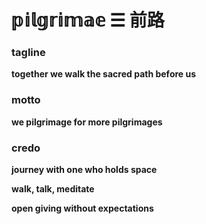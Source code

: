 # 𝕡𝕚𝕝𝕘𝕣𝕚𝕞𝕒𝕖 ☰ 前路

### tagline

**together we walk the sacred path before us**

### motto

**we pilgrimage for more pilgrimages**

### credo

**journey with one who holds space**

**walk, talk, meditate**

**open giving without expectations**
